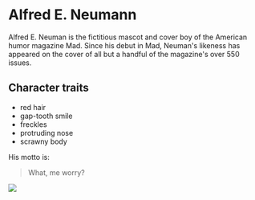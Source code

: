 # Alfred E. Neumann

Alfred E. Neuman is the fictitious mascot and cover boy of the American humor magazine Mad. Since his debut in Mad, Neuman's likeness has appeared on the cover of all but a handful of the magazine's over 550 issues.

## Character traits

* red hair
* gap-tooth smile
* freckles
* protruding nose
* scrawny body

His motto is:

> What, me worry?

<img src="https://upload.wikimedia.org/wikipedia/en/1/19/Mad30.jpg" />

